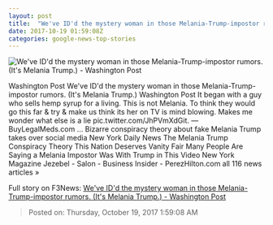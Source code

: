 ```yaml
---
layout: post
title:  "We've ID'd the mystery woman in those Melania-Trump-impostor rumors. (It's Melania Trump.) - Washington Post"
date: 2017-10-19 01:59:08Z
categories: google-news-top-stories
---
```


![We've ID'd the mystery woman in those Melania-Trump-impostor rumors. (It's Melania Trump.) - Washington Post](https://img.washingtonpost.com/rf/image_1484w/2010-2019/Wires/Images/2017-10-13/Bloomberg/319183116_0-7.jpg?t=20170517)

Washington Post We've ID'd the mystery woman in those Melania-Trump-impostor rumors. (It's Melania Trump.) Washington Post It began with a guy who sells hemp syrup for a living. This is not Melania. To think they would go this far & try & make us think its her on TV is mind blowing. Makes me wonder what else is a lie pic.twitter.com/JhPVmXdGit. — BuyLegalMeds.com ... Bizarre conspiracy theory about fake Melania Trump takes over social media New York Daily News The Melania Trump Conspiracy Theory This Nation Deserves Vanity Fair Many People Are Saying a Melania Impostor Was With Trump in This Video New York Magazine Jezebel - Salon - Business Insider - PerezHilton.com all 116 news articles »


Full story on F3News: [We've ID'd the mystery woman in those Melania-Trump-impostor rumors. (It's Melania Trump.) - Washington Post](http://www.f3nws.com/n/h4eCq)

> Posted on: Thursday, October 19, 2017 1:59:08 AM
